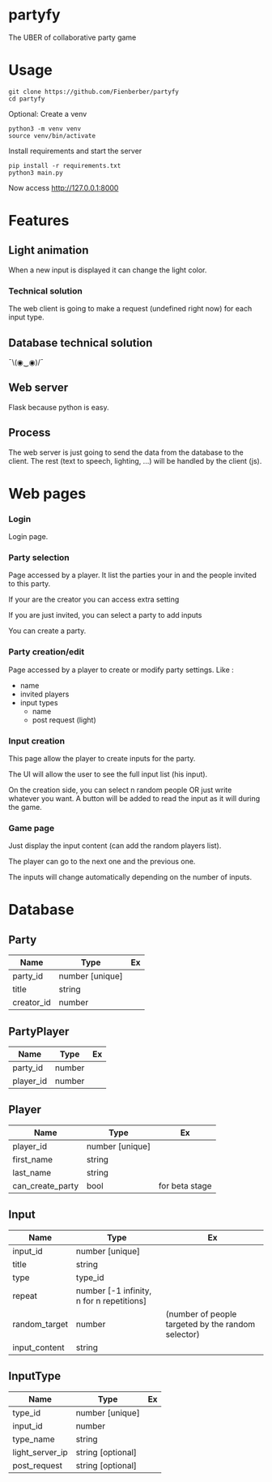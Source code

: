 # partyfy
The UBER of collaborative party game


# Usage
```
git clone https://github.com/Fienberber/partyfy
cd partyfy
```
Optional: Create a venv
```
python3 -m venv venv
source venv/bin/activate
```
Install requirements and start the server
```
pip install -r requirements.txt
python3 main.py
```
Now access http://127.0.0.1:8000


# Features

## Light animation
When a new input is displayed it can change the light color. 

### Technical solution
The web client is going to make a request (undefined right now) for each input type. 

## Database technical solution 
¯\\(◉‿◉)/¯

## Web server
Flask because python is easy. 

## Process 
The web server is just going to send the data from the database to the client. The rest (text to speech, lighting, ...) will be handled by the client (js). 



# Web pages 

### Login
Login page. 

### Party selection 
Page accessed by a player. It list the parties your in and the people invited to this party.

If your are the creator you can access extra setting 

If you are just invited, you can select a party to add inputs

You can create a party.


### Party creation/edit
Page accessed by a player to create or modify party settings. 
Like : 
- name
- invited players
- input types
  * name 
  * post request (light)

### Input creation
This page allow the player to create inputs for the party. 

The UI will allow the user to see the full input list (his input). 

On the creation side, you can select n random people OR just write whatever you want. A button will be added to read the input as it will during the game. 

### Game page

Just display the input content (can add the random players list). 

The player can go to the next one and the previous one. 

The inputs will change automatically depending on the number of inputs.


# Database

## Party 
| Name  |  Type | Ex  |
|---|---|---|
| party_id  | number [unique] |   |
| title  | string  |   |
| creator_id  | number  |   |


## PartyPlayer
| Name  |  Type | Ex  |
|---|---|---|
| party_id  | number |   |
| player_id  | number  |   |


## Player
| Name  |  Type | Ex  |
|---|---|---|
| player_id  | number [unique] |   |
| first_name  | string  |   |
| last_name  | string  |   |
| can_create_party  | bool | for beta stage  |



## Input
| Name  |  Type | Ex  |
|---|---|---|
| input_id  | number [unique] |   |
| title  | string  |   |
| type  | type_id  |   |
| repeat  | number [-1 infinity, n for n repetitions]  |   |
| random_target  | number | (number of people targeted by the random selector)  |
| input_content | string |   |


## InputType 
| Name  |  Type | Ex  |
|---|---|---|
| type_id  | number [unique]  |   |
| input_id  | number  |   |
| type_name  | string  |   |
| light_server_ip  | string [optional] |   |
| post_request  | string [optional] |   |


